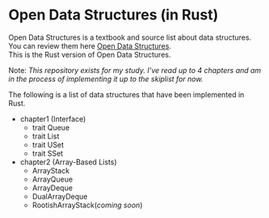 # Open Data Structures (in Rust)

Open Data Structures is a textbook and source list about data structures. You can review them here [Open Data Structures](https://opendatastructures.org/).  
This is the Rust version of Open Data Structures. 

Note: *This repository exists for my study. I've read up to 4 chapters and am in the process of implementing it up to the skiplist for now.*

The following is a list of data structures that have been implemented in Rust.

* chapter1 (Interface)
    * trait Queue
    * trait List
    * trait USet
    * trait SSet
* chapter2 (Array-Based Lists)
    * ArrayStack
    * ArrayQueue
    * ArrayDeque
    * DualArrayDeque
    * RootishArrayStack(*coming soon*)